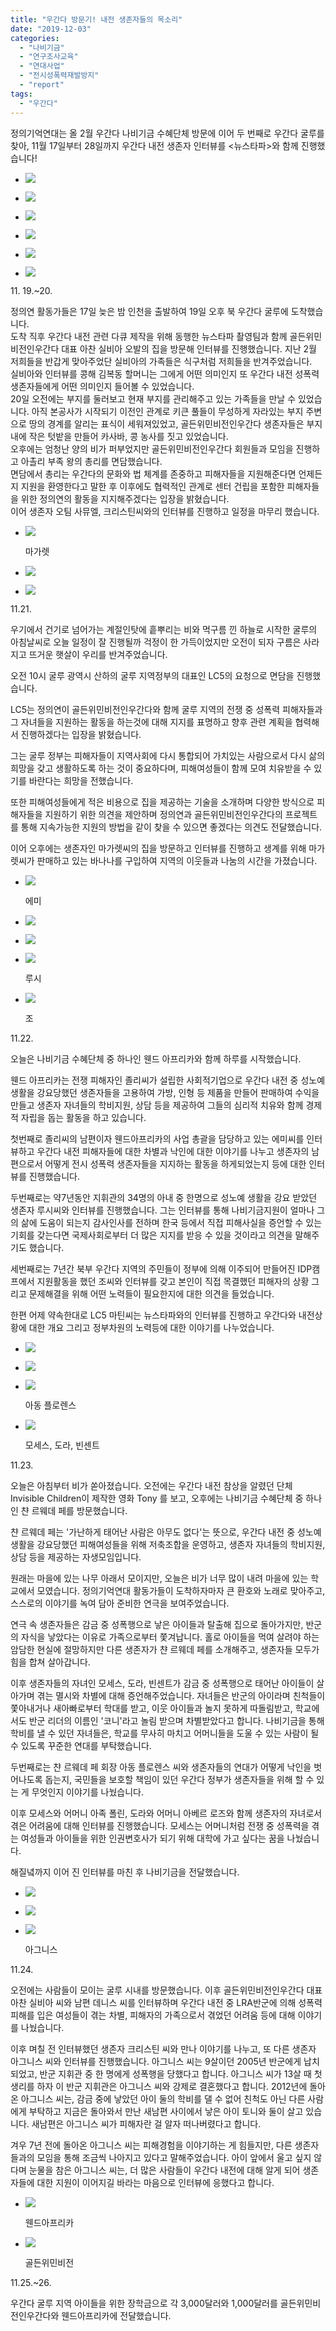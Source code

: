 ```yaml
---
title: "우간다 방문기! 내전 생존자들의 목소리"
date: "2019-12-03"
categories: 
  - "나비기금"
  - "연구조사교육"
  - "연대사업"
  - "전시성폭력재발방지"
  - "report"
tags: 
  - "우간다"
---
```


정의기억연대는 올 2월 우간다 나비기금 수혜단체 방문에 이어 두 번째로 우간다 굴루를 찾아, 11월 17일부터 28일까지 우간다 내전 생존자 인터뷰를 <뉴스타파>와 함께 진행했습니다!

- ![](https://womenandwar.net/kr/wp-content/uploads/2019/12/78256979_1596357343822012_8482767951009677312_o-1024x768.jpg)
    
- ![](https://womenandwar.net/kr/wp-content/uploads/2019/12/75282277_1596356393822107_4267911579015577600_o-1024x768.jpg)
    
- ![](https://womenandwar.net/kr/wp-content/uploads/2019/12/76184657_1596358903821856_6709172669394190336_o-1024x768.jpg)
    
- ![](https://womenandwar.net/kr/wp-content/uploads/2019/12/74232824_1596358887155191_8945990151092305920_o-1024x768.jpg)
    
- ![](https://womenandwar.net/kr/wp-content/uploads/2019/12/75650570_1596357333822013_6458134923319443456_o-1024x768.jpg)
    
- ![](https://womenandwar.net/kr/wp-content/uploads/2019/12/75580496_1596357100488703_249169478250659840_o-1024x768.jpg)
    

11\. 19.~20.

정의연 활동가들은 17일 늦은 밤 인천을 출발하여 19일 오후 북 우간다 굴루에 도착했습니다.  
도착 직후 우간다 내전 관련 다큐 제작을 위해 동행한 뉴스타파 촬영팀과 함께 골든위민비전인우간다 대표 아찬 실비아 오발의 집을 방문해 인터뷰를 진행했습니다. 지난 2월 저희들을 반갑게 맞아주었단 실비아의 가족들은 식구처럼 저희들을 반겨주었습니다.  
실비아와 인터뷰를 콩해 김복동 할머니는 그에게 어떤 의미인지 또 우간다 내전 성폭력 생존자들에게 어떤 의미인지 들어볼 수 있었습니다.  
20일 오전에는 부지를 둘러보고 현재 부지를 관리해주고 있는 가족들을 만날 수 있었습니다. 아직 본공사가 시작되기 이전인 관계로 키큰 풀들이 무성하게 자라있는 부지 주변으로 땅의 경계를 알리는 표식이 세워져있었고, 골든위민비전인우간다 생존자들은 부지내에 작은 텃밭을 만들어 카사바, 콩 농사를 짓고 있었습니다.  
오후에는 엄청난 양의 비가 퍼부었지만 골든위민비전인우간다 회원들과 모임을 진행하고 아촐리 부족 왕의 총리를 면담했습니다.  
면담에서 총리는 우간다의 문화와 법 체계를 존중하고 피해자들을 지원해준다면 언제든지 지원을 환영한다고 말한 후 이후에도 협력적인 관계로 센터 건립을 포함한 피해자들을 위한 정의연의 활동을 지지해주겠다는 입장을 밝혔습니다.  
이어 생존자 오팀 사뮤엘, 크리스틴씨와의 인터뷰를 진행하고 일정을 마무리 했습니다.

- ![](https://womenandwar.net/kr/wp-content/uploads/2019/12/74495398_1598205856970494_6696926515042451456_o-1024x768.jpg)
    
    마가렛
    
- ![](https://womenandwar.net/kr/wp-content/uploads/2019/12/75602730_1598229243634822_3861805902734557184_o-1024x768.jpg)
    
- ![](https://womenandwar.net/kr/wp-content/uploads/2019/12/77024050_1598216940302719_5248702085867765760_o-768x1024.jpg)
    

11.21.

우기에서 건기로 넘어가는 계절인탓에 흩뿌리는 비와 먹구름 낀 하늘로 시작한 굴루의 아침날씨로 오늘 일정이 잘 진행될까 걱정이 한 가득이었지만 오전이 되자 구름은 사라지고 뜨거운 햇살이 우리를 반겨주었습니다.

오전 10시 굴루 광역시 산하의 굴루 지역정부의 대표인 LC5의 요청으로 면담을 진행했습니다.

LC5는 정의연이 골든위민비전인우간다와 함께 굴루 지역의 전쟁 중 성폭력 피해자들과 그 자녀들을 지원하는 활동을 하는것에 대해 지지를 표명하고 향후 관련 계획을 협력해서 진행하겠다는 입장을 밝혔습니다.

그는 굴루 정부는 피해자들이 지역사회에 다시 통합되어 가치있는 사람으로서 다시 삶의 희망을 갖고 생활하도록 하는 것이 중요하다며, 피해여성들이 함께 모여 치유받을 수 있기를 바란다는 희망을 전했습니다.

또한 피해여성들에게 적은 비용으로 집을 제공하는 기술을 소개하며 다양한 방식으로 피해자들을 지원하기 위한 의견을 제안하며 정의연과 골든위민비전인우간다의 프로젝트를 통해 지속가능한 지원의 방법을 같이 찾을 수 있으면 좋겠다는 의견도 전달했습니다.

이어 오후에는 생존자인 마가렛씨의 집을 방문하고 인터뷰를 진행하고 생계를 위해 마가렛씨가 판매하고 있는 바나나를 구입하여 지역의 이웃들과 나눔의 시간을 가졌습니다.

- ![](https://womenandwar.net/kr/wp-content/uploads/2019/12/77023065_1600239063433840_6969722848906575872_o-1024x768.jpg)
    
    에미
    
- ![](https://womenandwar.net/kr/wp-content/uploads/2019/12/75586129_1600238790100534_2994378613823897600_o-1024x768.jpg)
    
- ![](https://womenandwar.net/kr/wp-content/uploads/2019/12/75474066_1600239403433806_210295596110577664_o-1024x768.jpg)
    
- ![](https://womenandwar.net/kr/wp-content/uploads/2019/12/73482576_1600239233433823_8474984138829463552_o-768x1024.jpg)
    
    루시
    
- ![](https://womenandwar.net/kr/wp-content/uploads/2019/12/76747434_1600239563433790_4278725851400372224_o-1024x768.jpg)
    
    조
    

11.22.

오늘은 나비기금 수혜단체 중 하나인 웬드 아프리카와 함께 하루를 시작했습니다.

웬드 아프리카는 전쟁 피해자인 졸리씨가 설립한 사회적기업으로 우간다 내전 중 성노예 생활을 강요당했던 생존자들을 고용하여 가방, 인형 등 제품을 만들어 판매하여 수익을 만들고 생존자 자녀들의 학비지원, 상담 등을 제공하여 그들의 심리적 치유와 함께 경제적 자립을 돕는 활동을 하고 있습니다.

첫번째로 졸리씨의 남편이자 웬드아프리카의 사업 총괄을 담당하고 있는 에미씨를 인터뷰하고 우간다 내전 피해자들에 대한 차별과 낙인에 대한 이야기를 나누고 생존자의 남편으로서 어떻게 전시 성폭력 생존자들을 지지하는 활동을 하게되었는지 등에 대한 인터뷰를 진행했습니다.

두번째로는 약7년동안 지휘관의 34명의 아내 중 한명으로 성노예 생활을 강요 받았던 생존자 루시씨와 인터뷰를 진행했습니다. 그는 인터뷰를 통해 나비기금지원이 얼마나 그의 삶에 도움이 되는지 감사인사를 전하며 한국 등에서 직접 피해사실을 증언할 수 있는 기회를 갖는다면 국제사회로부터 더 많은 지지를 받응 수 있을 것이라고 의견을 말해주기도 했습니다.

세번째로는 7년간 북부 우간다 지역의 주민들이 정부에 의해 이주되어 만들어진 IDP캠프에서 지원활동을 했던 조씨와 인터뷰를 갖고 본인이 직접 목결했던 피해자의 상황 그리고 문제해결을 위해 어떤 노력들이 필요한지에 대한 의견을 들었습니다.

한편 어제 약속한대로 LC5 마틴씨는 뉴스타파와의 인터뷰를 진행하고 우간다와 내전상황에 대한 개요 그리고 정부차원의 노력등에 대한 이야기를 나누었습니다.

- ![](https://womenandwar.net/kr/wp-content/uploads/2019/12/72245548_1602566973201049_6071227433023963136_o-1024x768.jpg)
    
- ![](https://womenandwar.net/kr/wp-content/uploads/2019/12/76608809_1602615246529555_2227200964023025664_o-768x1024.jpg)
    
- ![](https://womenandwar.net/kr/wp-content/uploads/2019/12/77333061_1602614846529595_1578161517889585152_o-1024x768.jpg)
    
    아동 플로렌스
    
- ![](https://womenandwar.net/kr/wp-content/uploads/2019/12/70808878_1602614203196326_782434563342204928_o-1024x768.jpg)
    
    모세스, 도라, 빈센트
    

11.23.

오늘은 아침부터 비가 쏟아졌습니다. 오전에는 우간다 내전 참상을 알렸던 단체 Invisible Children이 제작한 영화 Tony 를 보고, 오후에는 나비기금 수혜단체 중 하나인 챤 르웨데 페를 방문했습니다.

챤 르웨데 페는 '가난하게 태어난 사람은 아무도 없다'는 뜻으로, 우간다 내전 중 성노예 생활을 강요당했던 피해여성들을 위해 저축조합을 운영하고, 생존자 자녀들의 학비지원, 상담 등을 제공하는 자생모임입니다.

원래는 마을에 있는 나무 아래서 모이지만, 오늘은 비가 너무 많이 내려 마을에 있는 학교에서 모였습니다. 정의기억연대 활동가들이 도착하자마자 큰 환호와 노래로 맞아주고, 스스로의 이야기를 녹여 담아 준비한 연극을 보여주었습니다.

연극 속 생존자들은 감금 중 성폭행으로 낳은 아이들과 탈출해 집으로 돌아가지만, 반군의 자식을 낳았다는 이유로 가족으로부터 쫓겨납니다. 홀로 아이들을 먹여 살려야 하는 암담한 현실에 절망하지만 다른 생존자가 챤 르웨데 페를 소개해주고, 생존자들 모두가 힘을 합쳐 살아갑니다.

이후 생존자들의 자녀인 모세스, 도라, 빈센트가 감금 중 성폭행으로 태어난 아이들이 살아가며 겪는 멸시와 차별에 대해 증언해주었습니다. 자녀들은 반군의 아이라며 친척들이 쫓아내거나 새아빠로부터 학대를 받고, 이웃 아이들과 놀지 못하게 따돌림받고, 학교에서도 반군 리더의 이름인 '코니'라고 놀림 받으며 차별받았다고 합니다. 나비기금을 통해 학비를 낼 수 있던 자녀들은, 학교를 무사히 마치고 어머니들을 도울 수 있는 사람이 될 수 있도록 꾸준한 연대를 부탁했습니다.

두번째로는 챤 르웨데 페 회장 아동 플로렌스 씨와 생존자들의 연대가 어떻게 낙인을 벗어나도록 돕는지, 국민들을 보호할 책임이 있던 우간다 정부가 생존자들을 위해 할 수 있는 게 무엇인지 이야기를 나눴습니다.

이후 모세스와 어머니 아족 폴린, 도라와 어머니 아베르 로즈와 함께 생존자의 자녀로서 겪은 어려움에 대해 인터뷰를 진행했습니다. 모세스는 어머니처럼 전쟁 중 성폭력을 겪는 여성들과 아이들을 위한 인권변호사가 되기 위해 대학에 가고 싶다는 꿈을 나눴습니다.

해질녘까지 이어 진 인터뷰를 마친 후 나비기금을 전달했습니다.

- ![](https://womenandwar.net/kr/wp-content/uploads/2019/12/78072337_1604469013010845_1053379714762145792_o-1024x768.jpg)
    
- ![](https://womenandwar.net/kr/wp-content/uploads/2019/12/76688957_1604469116344168_2457974006423224320_o-1024x768.jpg)
    
- ![](https://womenandwar.net/kr/wp-content/uploads/2019/12/75534762_1604467366344343_4126875526008668160_n.jpg)
    
    아그니스
    

11.24.

오전에는 사람들이 모이는 굴루 시내를 방문했습니다. 이후 골든위민비전인우간다 대표 아찬 실비아 씨와 남편 데니스 씨를 인터뷰하며 우간다 내전 중 LRA반군에 의해 성폭력 피해를 입은 여성들이 겪는 차별, 피해자의 가족으로서 겪었던 어려움 등에 대해 이야기를 나눴습니다.

이후 며칠 전 인터뷰했던 생존자 크리스틴 씨와 만나 이야기를 나누고, 또 다른 생존자 아그니스 씨와 인터뷰를 진행했습니다. 아그니스 씨는 9살이던 2005년 반군에게 납치되었고, 반군 지휘관 중 한 명에게 성폭행을 당했다고 합니다. 아그니스 씨가 13살 때 첫 생리를 하자 이 반군 지휘관은 아그니스 씨와 강제로 결혼했다고 합니다. 2012년에 돌아 온 아그니스 씨는, 감금 중에 낳았던 아이 둘의 학비를 댈 수 없어 친척도 아닌 다른 사람에게 부탁하고 지금은 돌아와서 만난 새남편 사이에서 낳은 아이 토니와 둘이 살고 있습니다. 새남편은 아그니스 씨가 피해자란 걸 알자 떠나버렸다고 합니다.

겨우 7년 전에 돌아온 아그니스 씨는 피해경험을 이야기하는 게 힘들지만, 다른 생존자들과의 모임을 통해 조금씩 나아지고 있다고 말해주었습니다. 아이 앞에서 울고 싶지 않다며 눈물을 참은 아그니스 씨는, 더 많은 사람들이 우간다 내전에 대해 알게 되어 생존자들에 대한 지원이 이어지길 바라는 마음으로 인터뷰에 응했다고 합니다.

- ![](https://womenandwar.net/kr/wp-content/uploads/2019/12/웬드아프카-장학금-전달-1024x676.jpg)
    
    웬드아프리카
    
- ![](https://womenandwar.net/kr/wp-content/uploads/2019/12/골든위민비전-장학금-전달-1024x768.jpg)
    
    골든위민비전
    

11.25.~26.

우간다 굴루 지역 아이들을 위한 장학금으로 각 3,000달러와 1,000달러를 골든위민비전인우간다와 웬드아프리카에 전달했습니다.
